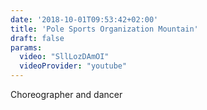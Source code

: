 ```yaml
---
date: '2018-10-01T09:53:42+02:00'
title: 'Pole Sports Organization Mountain'
draft: false
params:
  video: "SllLozDAmOI"
  videoProvider: "youtube"
---
```


Choreographer and dancer